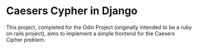 # Caesers Cypher in Django

This project, completed for the Odin Project (originally intended to be a ruby on rails project), aims to implement a simple frontend for the Caesers Cipher problem.